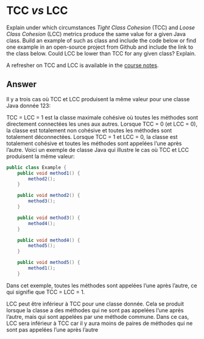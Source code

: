 # TCC *vs* LCC

Explain under which circumstances *Tight Class Cohesion* (TCC) and *Loose Class Cohesion* (LCC) metrics produce the same value for a given Java class. Build an example of such as class and include the code below or find one example in an open-source project from Github and include the link to the class below. Could LCC be lower than TCC for any given class? Explain.

A refresher on TCC and LCC is available in the [course notes](https://oscarlvp.github.io/vandv-classes/#cohesion-graph).

## Answer

Il y a trois cas où TCC et LCC produisent la même valeur pour une classe Java donnée 123:

TCC = LCC = 1 est la classe maximale cohésive où toutes les méthodes sont directement connectées les unes aux autres.
Lorsque TCC = 0 (et LCC = 0), la classe est totalement non cohésive et toutes les méthodes sont totalement déconnectées.
Lorsque TCC = 1 et LCC = 0, la classe est totalement cohésive et toutes les méthodes sont appelées l’une après l’autre.
Voici un exemple de classe Java qui illustre le cas où TCC et LCC produisent la même valeur:

```java
public class Example {
    public void method1() {
        method2();
    }

    public void method2() {
        method3();
    }

    public void method3() {
        method4();
    }

    public void method4() {
        method5();
    }

    public void method5() {
        method1();
    }
```
Dans cet exemple, toutes les méthodes sont appelées l’une après l’autre, ce qui signifie que TCC = LCC = 1.

LCC peut être inférieur à TCC pour une classe donnée. Cela se produit lorsque la classe a des méthodes qui ne sont pas appelées l’une après l’autre, mais qui sont appelées par une méthode commune. Dans ce cas, LCC sera inférieur à TCC car il y aura moins de paires de méthodes qui ne sont pas appelées l’une après l’autre